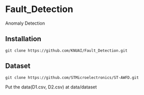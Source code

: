 # Fault_Detection
Anomaly Detection

## Installation
```
git clone https://github.com/KNUAI/Fault_Detection.git
```

## Dataset
```
git clone https://github.com/STMicroelectronics/ST-AWFD.git
```
Put the data(D1.csv, D2.csv) at data/dataset
